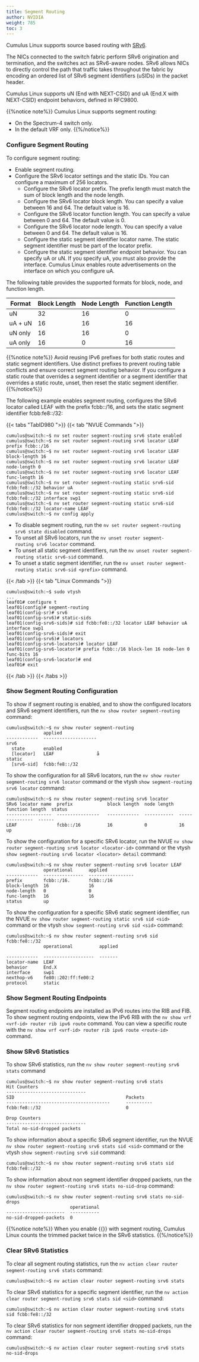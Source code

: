 ```yaml
---
title: Segment Routing
author: NVIDIA
weight: 785
toc: 3
---
```

Cumulus Linux supports source based routing with <span class="a-tooltip">[SRv6](## "Segment Routing for IPv6")</span>.

The NICs connected to the switch fabric perform SRv6 origination and termination, and the switches act as SRv6-aware nodes. SRv6 allows NICs to directly control the path that traffic takes throughout the fabric by encoding an ordered list of SRv6 segment identifiers (uSIDs) in the packet header.

Cumulus Linux supports uN (End with NEXT-CSID) and uA (End.X with NEXT-CSID) endpoint behaviors, defined in RFC9800.

{{%notice note%}}
Cumulus Linux supports segment routing:
- On the Spectrum-4 switch only.
- In the default VRF only.
{{%/notice%}}

### Configure Segment Routing

To configure segment routing:
- Enable segment routing.
- Configure the SRv6 locator settings and the static IDs. You can configure a maximum of 256 locators.
  - Configure the SRv6 locator prefix. The prefix length must match the sum of block length and the node length.
  - Configure the SRv6 locator block length. You can specify a value between 16 and 64. The default value is 16.
  - Configure the SRv6 locator function length. You can specify a value between 0 and 64. The default value is 0.
  - Configure the SRv6 locator node length. You can specify a value between 0 and 64. The default value is 16.
  - Configure the static segment identifier locator name. The static segment identifier must be part of the locator prefix.  
  - Configure the static segment identifier endpoint behavior. You can specify uA or uN. If you specify uA, you must also provide the interface. Cumulus Linux enables route advertisements on the interface on which you configure uA.

The following table provides the supported formats for block, node, and function length.

| Format | Block Length  | Node Length | Function Length |
|--------|---------------|-------------|-----------------|
|uN      | 32            | 16          | 0               |
|uA + uN | 16            | 16          | 16              |
|uN only | 16            | 16          | 0               |
|uA only | 16            | 0           | 16              |

{{%notice note%}}
Avoid reusing IPv6 prefixes for both static routes and static segment identifiers. Use distinct prefixes to prevent routing table conflicts and ensure correct segment routing behavior. If you configure a static route that overrides a segment identifier or a segment identifier that overrides a static route, unset, then reset the static segment identifier.
{{%/notice%}}

The following example enables segment routing, configures the SRv6 locator called LEAF with the prefix fcbb::/16, and sets the static segment identifier fcbb:fe8::/32:

{{< tabs "TabID980 ">}}
{{< tab "NVUE Commands ">}}

```
cumulus@switch:~$ nv set router segment-routing srv6 state enabled
cumulus@switch:~$ nv set router segment-routing srv6 locator LEAF prefix fcbb::/16 
cumulus@switch:~$ nv set router segment-routing srv6 locator LEAF block-length 16
cumulus@switch:~$ nv set router segment-routing srv6 locator LEAF node-length 0
cumulus@switch:~$ nv set router segment-routing srv6 locator LEAF func-length 16
cumulus@switch:~$ nv set router segment-routing static srv6-sid fcbb:fe8::/32 behavior uA
cumulus@switch:~$ nv set router segment-routing static srv6-sid fcbb:fe8::/32 interface swp1
cumulus@switch:~$ nv set router segment-routing static srv6-sid fcbb:fe8::/32 locator-name LEAF  
cumulus@switch:~$ nv config apply
```

- To disable segment routing, run the `nv set router segment-routing srv6 state disabled` command.
- To unset all SRv6 locators, run the `nv unset router segment-routing srv6 locator` command.
- To unset all static segment identifiers, run the `nv unset router segment-routing static srv6-sid` command.
- To unset a static segment identifier, run the `nv unset router segment-routing static srv6-sid <prefix>` command.

{{< /tab >}}
{{< tab "Linux Commands ">}}

```
cumulus@switch:~$ sudo vtysh
...
leaf01# configure t
leaf01(config)# segment-routing 
leaf01(config-sr)# srv6
leaf01(config-srv6)# static-sids
leaf01(config-srv6-sids)# sid fcbb:fe8::/32 locator LEAF behavior uA interface swp1
leaf01(config-srv6-sids)# exit
leaf01(config-srv6)# locators
leaf01(config-srv6-locators)# locator LEAF
leaf01(config-srv6-locator)# prefix fcbb::/16 block-len 16 node-len 0 func-bits 16
leaf01(config-srv6-locator)# end
leaf01# exit
```

{{< /tab >}}
{{< /tabs >}}

### Show Segment Routing Configuration

To show if segment routing is enabled, and to show the configured locators and SRv6 segment identifiers, run the `nv show router segment-routing` command:

```
cumulus@switch:~$ nv show router segment-routing 
              applied             
------------  --------------------
srv6                              
  state       enabled             
  [locator]   LEAF                å
static                            
  [srv6-sid]  fcbb:fe8::/32
```

To show the configuration for all SRv6 locators, run the `nv show router segment-routing srv6 locator` command or the vtysh `show segment-routing srv6 locator` command:

```
cumulus@switch:~$ nv show router segment-routing srv6 locator
SRv6 locator name  prefix             block length  node length  function length  status
-----------------  ----------------   ------------  -----------  ---------------  ------
LEAF               fcbb::/16          16            0            16               up
```

To show the configuration for a specific SRv6 locator, run the NVUE `nv show router segment-routing srv6 locator <locator-id>` command or the vtysh `show segment-routing srv6 locator <locator> detail` command:

```
cumulus@switch:~$ nv show router segment-routing srv6 locator LEAF
              operational      applied          
------------  ---------------  -----------------
prefix        fcbb::/16.       fcbb::/16
block-length  16               16             
node-length   0                0                
func-length   16               16               
status        up
```

To show the configuration for a specific SRv6 static segment identifier, run the NVUE `nv show router segment-routing static srv6 sid <sid>` command or the vtysh `show segment-routing srv6 sid <sid>` command:

```
cumulus@switch:~$ nv show router segment-routing srv6 sid fcbb:fe8::/32
              operational          applied 

------------  -------------------  ------- 
locator-name  LEAF 
behavior      End.X 
interface     swp1 
nexthop-v6    fe80::202:ff:fe00:2
protocol      static 
```

### Show Segment Routing Endpoints

Segment routing endpoints are installed as IPv6 routes into the RIB and FIB. To show segment routing endpoints, view the
IPv6 RIB with the `nv show vrf <vrf-id> router rib ipv6 route` command. You can view a specific route with the `nv show vrf <vrf-id> router rib ipv6 route <route-id>` command.

### Show SRv6 Statistics

To show SRv6 statistics, run the `nv show router segment-routing srv6 stats` command

```
cumulus@switch:~$ nv show router segment-routing srv6 stats
Hit Counters
------------------------------
SID                                          Packets
---------------------------------------      ----------
fcbb:fe8::/32                                0

Drop Counters
------------------------------
Total no-sid-dropped packets
```

To show information about a specific SRv6 segment identifier, run the NVUE `nv show router segment-routing srv6 stats sid <sid>` command or the vtysh `show segment-routing srv6 sid` command:

```
cumulus@switch:~$ nv show router segment-routing srv6 stats sid fcbb:fe8::/32
```

To show information about non segment identifier dropped packets, run the `nv show router segment-routing srv6 stats no-sid-drop` command:

```
cumulus@switch:~$ nv show router segment-routing srv6 stats no-sid-drops
                        operational
----------------------  -----------
no-sid-dropped-packets  0
```

{{%notice note%}}
When you enable {{<link url="Packet-Trimming" text="packet trimming">}} with segment routing, Cumulus Linux counts the trimmed packet twice in the SRv6 statistics.
{{%/notice%}}

### Clear SRv6 Statistics

To clear all segment routing statistics, run the `nv action clear router segment-routing srv6 stats` command:

```
cumulus@switch:~$ nv action clear router segment-routing srv6 stats 
```

To clear SRv6 statistics for a specific segment identifier, run the `nv action clear router segment-routing srv6 stats sid <sid>` command:

```
cumulus@switch:~$ nv action clear router segment-routing srv6 stats sid fcbb:fe8::/32 
```

To clear SRv6 statistics for non segment identifier dropped packets, run the `nv action clear router segment-routing srv6 stats no-sid-drops` command:

```
cumulus@switch:~$ nv action clear router segment-routing srv6 stats no-sid-drops 
```
